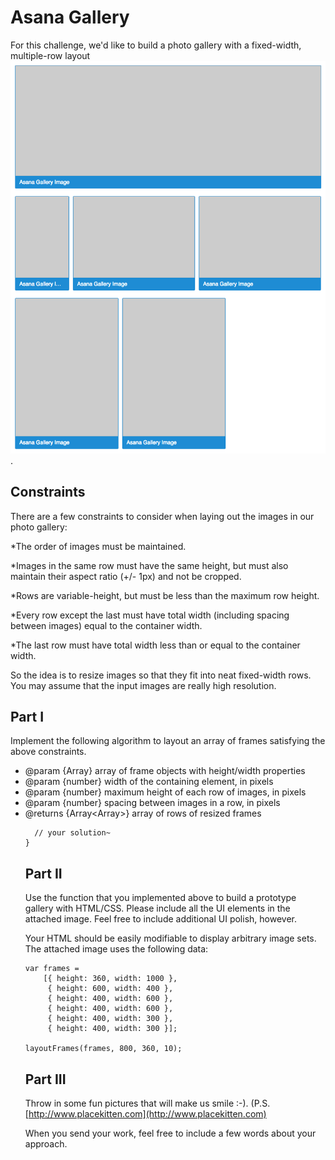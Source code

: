 # Asana Gallery

For this challenge, we'd like to build a photo gallery with a fixed-width, multiple-row layout ![alt text](https://github.com/dafabulousteach/ImageGallery/blob/master/example.png).

## Constraints
There are a few constraints to consider when laying out the images in our photo gallery:

*The order of images must be maintained.​

*Images in the same row must have the same height, but must also maintain their aspect ratio (+/- 1px) and not be cropped.

*Rows are variable-height, but must be less than the maximum row height.

*Every row except the last must have total width (including spacing between images) equal to the container width.

*The last row must have total width less than or equal to the container width.

So the idea is to resize images so that they fit into neat fixed-width rows. You may assume that the input images are really high resolution.

## Part I
Implement the following algorithm to layout an array of frames satisfying the above constraints.

 
  * @param {Array<Object>} array of frame objects with height/width properties
  * @param {number} width of the containing element, in pixels
  * @param {number} maximum height of each row of images, in pixels
  * @param {number} spacing between images in a row, in pixels
  * @returns {Array<Array<Object>>} array of rows of resized frames

 ```layoutFrames: function(images, containerWidth, maxRowHeight, spacing) {
   // your solution~
 }
```
## Part II
Use the function that you implemented above to build a prototype gallery with HTML/CSS. Please include all the UI elements in the attached image. Feel free to include additional UI polish, however.

Your HTML should be easily modifiable to display arbitrary image sets. The attached image uses the following data:
```
var frames =
    [{ height: 360, width: 1000 },
     { height: 600, width: 400 },
     { height: 400, width: 600 },
     { height: 400, width: 600 },
     { height: 400, width: 300 },
     { height: 400, width: 300 }];

layoutFrames(frames, 800, 360, 10);
```

## Part III
Throw in some fun pictures that will make us smile :-).  (P.S. [http://www.placekitten.com](http://www.placekitten.com)

When you send your work, feel free to include a few words about your approach. 